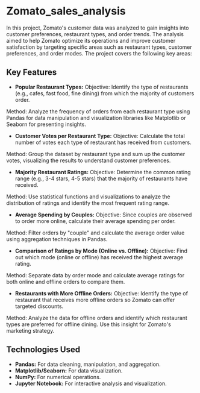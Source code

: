 # Zomato_sales_analysis

In this project, Zomato's customer data was analyzed to gain insights into customer preferences, restaurant types, and order trends. The analysis aimed to help Zomato optimize its operations and improve customer satisfaction by targeting specific areas such as restaurant types, customer preferences, and order modes. The project covers the following key areas:

## Key Features

- **Popular Restaurant Types:**
Objective: Identify the type of restaurants (e.g., cafes, fast food, fine dining) from which the majority of customers order.

Method: Analyze the frequency of orders from each restaurant type using Pandas for data manipulation and visualization libraries like Matplotlib or Seaborn for presenting insights.

- **Customer Votes per Restaurant Type:**
Objective: Calculate the total number of votes each type of restaurant has received from customers.

Method: Group the dataset by restaurant type and sum up the customer votes, visualizing the results to understand customer preferences.

- **Majority Restaurant Ratings:**
Objective: Determine the common rating range (e.g., 3-4 stars, 4-5 stars) that the majority of restaurants have received.

Method: Use statistical functions and visualizations to analyze the distribution of ratings and identify the most frequent rating range.

- **Average Spending by Couples:**
Objective: Since couples are observed to order more online, calculate their average spending per order.

Method: Filter orders by "couple" and calculate the average order value using aggregation techniques in Pandas.

- **Comparison of Ratings by Mode (Online vs. Offline):**
Objective: Find out which mode (online or offline) has received the highest average rating.

Method: Separate data by order mode and calculate average ratings for both online and offline orders to compare them.

- **Restaurants with More Offline Orders:**
Objective: Identify the type of restaurant that receives more offline orders so Zomato can offer targeted discounts.

Method: Analyze the data for offline orders and identify which restaurant types are preferred for offline dining. Use this insight for Zomato's marketing strategy.

## Technologies Used

- **Pandas:** For data cleaning, manipulation, and aggregation.
- **Matplotlib/Seaborn:** For data visualization.
- **NumPy:** For numerical operations.
- **Jupyter Notebook:** For interactive analysis and visualization.


